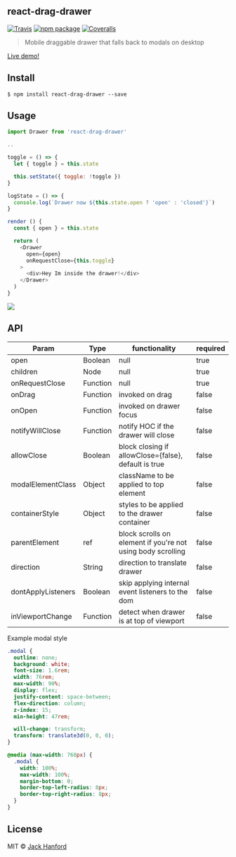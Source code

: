 ## react-drag-drawer

[![Travis][build-badge]][build]
[![npm package][npm-badge]][npm]
[![Coveralls][coveralls-badge]][coveralls]

> Mobile draggable drawer that falls back to modals on desktop

[build-badge]: https://img.shields.io/travis/user/repo/master.png?style=flat-square
[build]: https://travis-ci.org/user/repo

[npm-badge]: https://img.shields.io/npm/v/npm-package.png?style=flat-square
[npm]: https://www.npmjs.org/package/npm-package

[coveralls-badge]: https://img.shields.io/coveralls/user/repo/master.png?style=flat-square
[coveralls]: https://coveralls.io/github/user/repo

[Live demo!](https://react-drag-drawer.jackhanford.com)

## Install

```
$ npm install react-drag-drawer --save
```


## Usage

```js
import Drawer from 'react-drag-drawer'

..

toggle = () => {
  let { toggle } = this.state

  this.setState({ toggle: !toggle })
}

logState = () => {
  console.log(`Drawer now ${this.state.open ? 'open' : 'closed'}`)
}

render () {
  const { open } = this.state

  return (
    <Drawer
      open={open}
      onRequestClose={this.toggle}
    >
      <div>Hey Im inside the drawer!</div>
    </Drawer>
  )
}
```

![](http://d.pr/i/ThqP+)

## API
| Param          | Type    | functionality | required |
|----------------|---------|-----------------|-----------------|
| open           | Boolean | null | true |
| children       | Node    | null | true |
| onRequestClose | Function| null | true |
| onDrag | Function| invoked on drag | false |
| onOpen | Function| invoked on drawer focus | false |
| notifyWillClose | Function| notify HOC if the drawer will close | false |
| allowClose | Boolean | block closing if allowClose={false}, default is true | false |
| modalElementClass | Object | className to be applied to top <Drawer> element | false |
| containerStyle | Object | styles to be applied to the drawer container | false |
| parentElement | ref | block scrolls on element if you're not using body scrolling | false |
| direction | String | direction to translate drawer | false |
| dontApplyListeners | Boolean | skip applying internal event listeners to the dom | false |
| inViewportChange | Function | detect when drawer is at top of viewport | false |

Example modal style
```css
.modal {
  outline: none;
  background: white;
  font-size: 1.6rem;
  width: 76rem;
  max-width: 90%;
  display: flex;
  justify-content: space-between;
  flex-direction: column;
  z-index: 15;
  min-height: 47rem;

  will-change: transform;
  transform: translate3d(0, 0, 0);
}

@media (max-width: 768px) {
  .modal {
    width: 100%;
    max-width: 100%;
    margin-bottom: 0;
    border-top-left-radius: 8px;
    border-top-right-radius: 8px;
  }
}
```

## License

MIT © [Jack Hanford](http://jackhanford.com)
